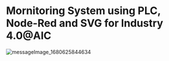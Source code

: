 # Mornitoring System using PLC, Node-Red and SVG for Industry 4.0@AIC 










![messageImage_1680625844634](https://user-images.githubusercontent.com/81687385/229857609-d0b5d30f-0371-4133-9201-aae6f6bce9b9.jpg)



